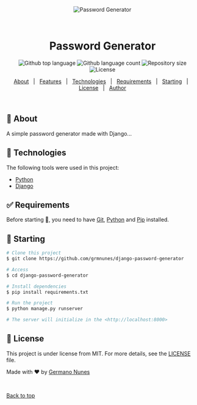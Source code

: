 <div align="center" id="top"> 
  <img src="./.github/app.gif" alt="Password Generator" />

  &#xa0;

  <!-- <a href="https://passwordgenerator.netlify.app">Demo</a> -->
</div>

<h1 align="center">Password Generator</h1>

<p align="center">
  <img alt="Github top language" src="https://img.shields.io/github/languages/top/grmnunes/password-generator?color=56BEB8">

  <img alt="Github language count" src="https://img.shields.io/github/languages/count/grmnunes/password-generator?color=56BEB8">

  <img alt="Repository size" src="https://img.shields.io/github/repo-size/grmnunes/password-generator?color=56BEB8">

  <img alt="License" src="https://img.shields.io/github/license/grmnunes/password-generator?color=56BEB8">

</p>

<!-- Status -->

<!-- <h4 align="center"> 
	Password Generator 🚀
</h4> 

<hr> -->

<p align="center">
  <a href="#dart-about">About</a> &#xa0; | &#xa0; 
  <a href="#sparkles-features">Features</a> &#xa0; | &#xa0;
  <a href="#rocket-technologies">Technologies</a> &#xa0; | &#xa0;
  <a href="#white_check_mark-requirements">Requirements</a> &#xa0; | &#xa0;
  <a href="#checkered_flag-starting">Starting</a> &#xa0; | &#xa0;
  <a href="#memo-license">License</a> &#xa0; | &#xa0;
  <a href="https://github.com/grmnunes" target="_blank">Author</a>
</p>

<br>

## :dart: About ##

A simple password generator made with Django...

## :rocket: Technologies ##

The following tools were used in this project:


- [Python](https://www.python.org/)
- [Django](https://www.djangoproject.com/)

## :white_check_mark: Requirements ##

Before starting :checkered_flag:, you need to have [Git](https://git-scm.com), [Python](https://www.python.org/) and [Pip](https://pypi.org/project/pip/) installed.

## :checkered_flag: Starting ##

```bash
# Clone this project
$ git clone https://github.com/grmnunes/django-password-generator

# Access
$ cd django-password-generator

# Install dependencies
$ pip install requirements.txt

# Run the project
$ python manage.py runserver

# The server will initialize in the <http://localhost:8000>
```

## :memo: License ##

This project is under license from MIT. For more details, see the [LICENSE](LICENSE.md) file.


Made with :heart: by <a href="https://github.com/grmnunes" target="_blank">Germano Nunes</a>

&#xa0;

<a href="#top">Back to top</a>
